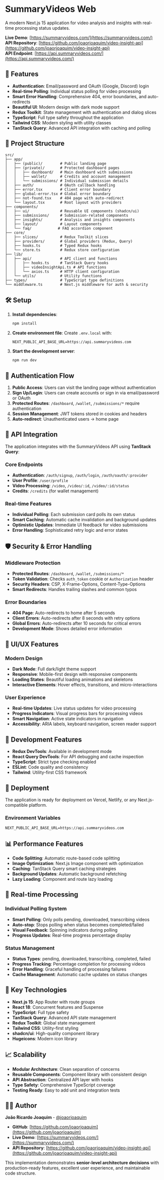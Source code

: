 # SummaryVideos Web

A modern Next.js 15 application for video analysis and insights with real-time processing status updates.

**Live Demo**: [https://summaryvideos.com/](https://summaryvideos.com/)  
**API Repository**: [https://github.com/joaorjoaquim/video-insight-api](https://github.com/joaorjoaquim/video-insight-api)  
**API Endpoint**: [https://api.summaryvideos.com/](https://api.summaryvideos.com/)

## 🚀 Features

- **Authentication**: Email/password and OAuth (Google, Discord) login
- **Real-time Polling**: Individual status polling for video processing
- **Smart Error Handling**: Comprehensive 404, error boundaries, and auto-redirects
- **Beautiful UI**: Modern design with dark mode support
- **Redux Toolkit**: State management with authentication and dialog slices
- **TypeScript**: Full type safety throughout the application
- **Tailwind CSS**: Modern styling with utility classes
- **TanStack Query**: Advanced API integration with caching and polling

## 📁 Project Structure

```
src/
├── app/
│   ├── (public)/        # Public landing page
│   ├── (private)/       # Protected dashboard pages
│   │   ├── dashboard/   # Main dashboard with submissions
│   │   ├── wallet/      # Credits and account management
│   │   └── submissions/ # Individual submission details
│   ├── auth/            # OAuth callback handling
│   ├── error.tsx        # Client error boundary
│   ├── global-error.tsx # Global error boundary
│   ├── not-found.tsx    # 404 page with auto-redirect
│   └── layout.tsx       # Root layout with providers
├── components/
│   ├── ui/              # Reusable UI components (shadcn/ui)
│   ├── submissions/     # Submission-related components
│   ├── insights/        # Analysis and insights components
│   ├── layout/          # Layout components
│   └── faq/            # FAQ accordion component
├── core/
│   ├── slices/          # Redux Toolkit slices
│   ├── providers/       # Global providers (Redux, Query)
│   ├── hooks.ts         # Typed Redux hooks
│   └── store.ts         # Redux store configuration
├── lib/
│   ├── api/             # API client and functions
│   │   ├── hooks.ts     # TanStack Query hooks
│   │   ├── videoInsightApi.ts # API functions
│   │   └── axios.ts     # HTTP client configuration
│   └── utils/           # Utility functions
├── types/               # TypeScript type definitions
└── middleware.ts        # Next.js middleware for auth & security
```

## 🛠️ Setup

1. **Install dependencies**:
   ```bash
   npm install
   ```

2. **Create environment file**:
   Create `.env.local` with:
   ```
   NEXT_PUBLIC_API_BASE_URL=https://api.summaryvideos.com
   ```

3. **Start the development server**:
   ```bash
   npm run dev
   ```

## 🔐 Authentication Flow

1. **Public Access**: Users can visit the landing page without authentication
2. **Sign Up/Login**: Users can create accounts or sign in via email/password or OAuth
3. **Protected Routes**: `/dashboard`, `/wallet`, `/submissions/*` require authentication
4. **Session Management**: JWT tokens stored in cookies and headers
5. **Auto-redirect**: Unauthenticated users → home page

## 🎯 API Integration

The application integrates with the SummaryVideos API using **TanStack Query**:

### Core Endpoints
- **Authentication**: `/auth/signup`, `/auth/login`, `/auth/oauth/:provider`
- **User Profile**: `/user/profile`
- **Video Processing**: `/video`, `/video/:id`, `/video/:id/status`
- **Credits**: `/credits` (for wallet management)

### Real-time Features
- **Individual Polling**: Each submission card polls its own status
- **Smart Caching**: Automatic cache invalidation and background updates
- **Optimistic Updates**: Immediate UI feedback for video submissions
- **Error Handling**: Sophisticated retry logic and error states

## 🛡️ Security & Error Handling

### Middleware Protection
- **Protected Routes**: `/dashboard`, `/wallet`, `/submissions/*`
- **Token Validation**: Checks `auth_token` cookie or `Authorization` header
- **Security Headers**: CSP, X-Frame-Options, Content-Type-Options
- **Smart Redirects**: Handles trailing slashes and common typos

### Error Boundaries
- **404 Page**: Auto-redirects to home after 5 seconds
- **Client Errors**: Auto-redirects after 8 seconds with retry options
- **Global Errors**: Auto-redirects after 10 seconds for critical errors
- **Development Mode**: Shows detailed error information

## 🎨 UI/UX Features

### Modern Design
- **Dark Mode**: Full dark/light theme support
- **Responsive**: Mobile-first design with responsive components
- **Loading States**: Beautiful loading animations and skeletons
- **Interactive Elements**: Hover effects, transitions, and micro-interactions

### User Experience
- **Real-time Updates**: Live status updates for video processing
- **Progress Indicators**: Visual progress bars for processing videos
- **Smart Navigation**: Active state indicators in navigation
- **Accessibility**: ARIA labels, keyboard navigation, screen reader support

## 🔧 Development Features

- **Redux DevTools**: Available in development mode
- **React Query DevTools**: For API debugging and cache inspection
- **TypeScript**: Strict type checking enabled
- **ESLint**: Code quality and consistency
- **Tailwind**: Utility-first CSS framework

## 🚀 Deployment

The application is ready for deployment on Vercel, Netlify, or any Next.js-compatible platform.

### Environment Variables
```env
NEXT_PUBLIC_API_BASE_URL=https://api.summaryvideos.com
```

## 📊 Performance Features

- **Code Splitting**: Automatic route-based code splitting
- **Image Optimization**: Next.js Image component with optimization
- **Caching**: TanStack Query smart caching strategies
- **Background Updates**: Automatic background refetching
- **Lazy Loading**: Component and route lazy loading

## 🔄 Real-time Processing

### Individual Polling System
- **Smart Polling**: Only polls pending, downloaded, transcribing videos
- **Auto-stop**: Stops polling when status becomes completed/failed
- **Visual Feedback**: Spinning indicators during polling
- **Progress Updates**: Real-time progress percentage display

### Status Management
- **Status Types**: pending, downloaded, transcribing, completed, failed
- **Progress Tracking**: Percentage completion for processing videos
- **Error Handling**: Graceful handling of processing failures
- **Cache Management**: Automatic cache updates on status changes

## 🎯 Key Technologies

- **Next.js 15**: App Router with route groups
- **React 18**: Concurrent features and Suspense
- **TypeScript**: Full type safety
- **TanStack Query**: Advanced API state management
- **Redux Toolkit**: Global state management
- **Tailwind CSS**: Utility-first styling
- **shadcn/ui**: High-quality component library
- **Hugeicons**: Modern icon library

## 📈 Scalability

- **Modular Architecture**: Clean separation of concerns
- **Reusable Components**: Component library with consistent design
- **API Abstraction**: Centralized API layer with hooks
- **Type Safety**: Comprehensive TypeScript coverage
- **Testing Ready**: Easy to add unit and integration tests

## 👨‍💻 Author

**João Ricardo Joaquim** - [@joaorjoaquim](https://github.com/joaorjoaquim)

- **GitHub**: [https://github.com/joaorjoaquim](https://github.com/joaorjoaquim)
- **Live Demo**: [https://summaryvideos.com/](https://summaryvideos.com/)
- **API Repository**: [https://github.com/joaorjoaquim/video-insight-api](https://github.com/joaorjoaquim/video-insight-api)

This implementation demonstrates **senior-level architecture decisions** with production-ready features, excellent user experience, and maintainable code structure.
